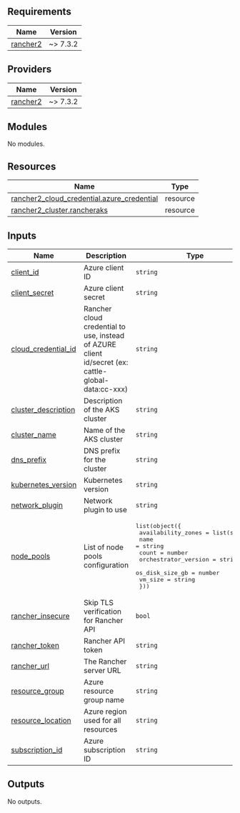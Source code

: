 ## Requirements

| Name | Version |
|------|---------|
| <a name="requirement_rancher2"></a> [rancher2](#requirement\_rancher2) | ~> 7.3.2 |

## Providers

| Name | Version |
|------|---------|
| <a name="provider_rancher2"></a> [rancher2](#provider\_rancher2) | ~> 7.3.2 |

## Modules

No modules.

## Resources

| Name | Type |
|------|------|
| [rancher2_cloud_credential.azure_credential](https://registry.terraform.io/providers/rancher/rancher2/latest/docs/resources/cloud_credential) | resource |
| [rancher2_cluster.rancheraks](https://registry.terraform.io/providers/rancher/rancher2/latest/docs/resources/cluster) | resource |

## Inputs

| Name | Description | Type | Default | Required |
|------|-------------|------|---------|:--------:|
| <a name="input_client_id"></a> [client\_id](#input\_client\_id) | Azure client ID | `string` | `null` | no |
| <a name="input_client_secret"></a> [client\_secret](#input\_client\_secret) | Azure client secret | `string` | `null` | no |
| <a name="input_cloud_credential_id"></a> [cloud\_credential\_id](#input\_cloud\_credential\_id) | Rancher cloud credential to use, instead of AZURE client id/secret (ex: cattle-global-data:cc-xxx) | `string` | `null` | no |
| <a name="input_cluster_description"></a> [cluster\_description](#input\_cluster\_description) | Description of the AKS cluster | `string` | `null` | no |
| <a name="input_cluster_name"></a> [cluster\_name](#input\_cluster\_name) | Name of the AKS cluster | `string` | `null` | no |
| <a name="input_dns_prefix"></a> [dns\_prefix](#input\_dns\_prefix) | DNS prefix for the cluster | `string` | `null` | no |
| <a name="input_kubernetes_version"></a> [kubernetes\_version](#input\_kubernetes\_version) | Kubernetes version | `string` | `"1.33.2"` | no |
| <a name="input_network_plugin"></a> [network\_plugin](#input\_network\_plugin) | Network plugin to use | `string` | `"kubenet"` | no |
| <a name="input_node_pools"></a> [node\_pools](#input\_node\_pools) | List of node pools configuration | <pre>list(object({<br/>    availability_zones   = list(string)<br/>    name                 = string<br/>    count                = number<br/>    orchestrator_version = string<br/>    os_disk_size_gb      = number<br/>    vm_size              = string<br/>  }))</pre> | n/a | yes |
| <a name="input_rancher_insecure"></a> [rancher\_insecure](#input\_rancher\_insecure) | Skip TLS verification for Rancher API | `bool` | `true` | no |
| <a name="input_rancher_token"></a> [rancher\_token](#input\_rancher\_token) | Rancher API token | `string` | `null` | no |
| <a name="input_rancher_url"></a> [rancher\_url](#input\_rancher\_url) | The Rancher server URL | `string` | n/a | yes |
| <a name="input_resource_group"></a> [resource\_group](#input\_resource\_group) | Azure resource group name | `string` | n/a | yes |
| <a name="input_resource_location"></a> [resource\_location](#input\_resource\_location) | Azure region used for all resources | `string` | `"eastus"` | no |
| <a name="input_subscription_id"></a> [subscription\_id](#input\_subscription\_id) | Azure subscription ID | `string` | `null` | no |

## Outputs

No outputs.
